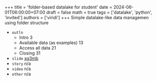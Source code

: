 +++
title = 'folder-based datalake for student'
date = 2024-06-01T06:00:00+07:00
draft = false
math = true
tags = ['datalake', 'python', 'invited']
authors = ['viridi']
+++
Simple datalake-like data managemen using folder structure  <!--more-->

+ `outln`
  - Intro 3
  - Available data (as examples) 13
  - Access all data 21
  - Closing 31
+ `slide` [xq3mb](https://osf.io/xq3mb)
+ `story` n/a
+ `video` n/a
+ `other` n/a
